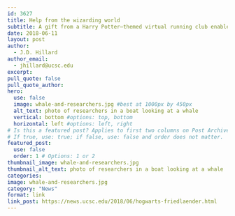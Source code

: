 ```yaml
---
id: 3627
title: Help from the wizarding world
subtitle: A gift from a Harry Potter–themed virtual running club enables a UC Santa Cruz professor to observe whales in Antarctica
date: 2018-06-11
layout: post
author:
  - J.D. Hillard
author_email:
  - jhillard@ucsc.edu
excerpt: 
pull_quote: false
pull_quote_author:
hero:
  use: false
  image: whale-and-researchers.jpg #best at 1000px by 450px
  alt_text: photo of researchers in a boat looking at a whale
  vertical: bottom #options: top, bottom
  horizontal: left #options: left, right
# Is this a featured post? Applies to first two columns on Post Archive Page.
# If true, use: true; if false, use: false and order does not matter.
featured_post:
  use: false
  order: 1 # Options: 1 or 2
thumbnail_image: whale-and-researchers.jpg
thumbnail_alt_text: photo of researchers in a boat looking at a whale
categories:
image: whale-and-researchers.jpg
category: "News"
format: link
link_post: https://news.ucsc.edu/2018/06/hogwarts-friedlaender.html
---
```

